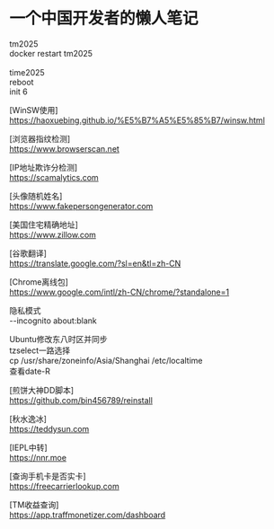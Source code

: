 # 一个中国开发者的懒人笔记
</p>
tm2025</br>
docker restart tm2025</br>
</br>
time2025
</br>
reboot</br>
init 6
</br>

[WinSW使用]</br>
https://haoxuebing.github.io/%E5%B7%A5%E5%85%B7/winsw.html

[浏览器指纹检测]</br>
https://www.browserscan.net

[IP地址欺诈分检测]</br>
https://scamalytics.com

[头像随机姓名]</br>
https://www.fakepersongenerator.com

[美国住宅精确地址]</br>
https://www.zillow.com

[谷歌翻译]</br>
https://translate.google.com/?sl=en&tl=zh-CN

[Chrome离线包]</br>
https://www.google.com/intl/zh-CN/chrome/?standalone=1

隐私模式</br>
 --incognito about:blank

Ubuntu修改东八时区并同步</br>
tzselect一路选择</br>
cp /usr/share/zoneinfo/Asia/Shanghai /etc/localtime</br>
查看date-R

[煎饼大神DD脚本]</br>
https://github.com/bin456789/reinstall

[秋水逸冰]</br>
https://teddysun.com

[IEPL中转]</br>
https://nnr.moe

[查询手机卡是否实卡]</br>
https://freecarrierlookup.com

[TM收益查询]</br>
https://app.traffmonetizer.com/dashboard
